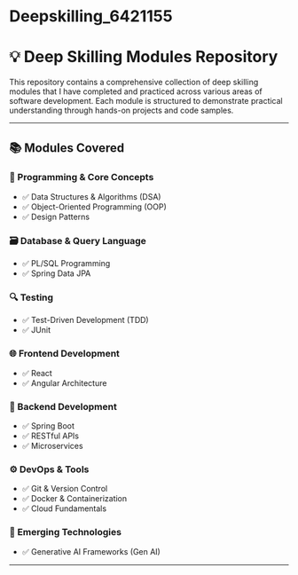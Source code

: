 # Deepskilling_6421155

# 💡 Deep Skilling Modules Repository

This repository contains a comprehensive collection of deep skilling modules that I have completed and practiced across various areas of software development. Each module is structured to demonstrate practical understanding through hands-on projects and code samples.

---

## 📚 Modules Covered

### 🧠 Programming & Core Concepts
- ✅ Data Structures & Algorithms (DSA)
- ✅ Object-Oriented Programming (OOP)
- ✅ Design Patterns

### 🗃️ Database & Query Language
- ✅ PL/SQL Programming
- ✅ Spring Data JPA

### 🔍 Testing
- ✅ Test-Driven Development (TDD)
- ✅ JUnit

### 🌐 Frontend Development
- ✅ React
- ✅ Angular Architecture

### 🧩 Backend Development
- ✅ Spring Boot
- ✅ RESTful APIs
- ✅ Microservices

### ⚙️ DevOps & Tools
- ✅ Git & Version Control
- ✅ Docker & Containerization
- ✅ Cloud Fundamentals

### 🤖 Emerging Technologies
- ✅ Generative AI Frameworks (Gen AI)

---
